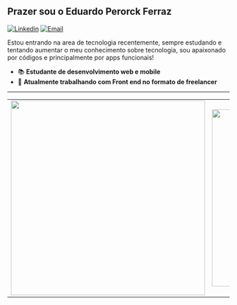 <h2>Prazer sou o Eduardo Perorck Ferraz </h2>

[![Linkedin](https://img.shields.io/badge/-LinkedIn-blue?style=flat&logo=Linkedin&logoColor=white)](https://www.linkedin.com/in/raziel-rodrigues-2b32b5140/)
[![Email](https://img.shields.io/badge/-Outlook-blue?style=flat&logo=Mail&logoColor=white)](mailto:raziel.rodrigues@fatec.sp.gov.br)

Estou entrando na area de tecnologia recentemente, sempre estudando e tentando aumentar o meu conhecimento sobre tecnologia, sou apaixonado por códigos e principalmente por apps funcionais!

- 📚 <b>Estudante de desenvolvimento web e mobile </b>
- 🚀 <b>Atualmente trabalhando com Front end no formato de freelancer </b>

<hr>

<center>
    <table align="center">
      <tr>
          <td>
              <img width="440px" align="center" src="https://github-readme-stats.vercel.app/api?username=edupferraza&count_private=true&hide_border=true" />
          </td>
          <td>
              <img width="400px" align="center" src="https://github-readme-stats.vercel.app/api/top-langs/?username=edupferraz&hide=html&layout=compact&count_private=true&hide_border=true" />               </td>
      </tr>  
    </table>
</center>
